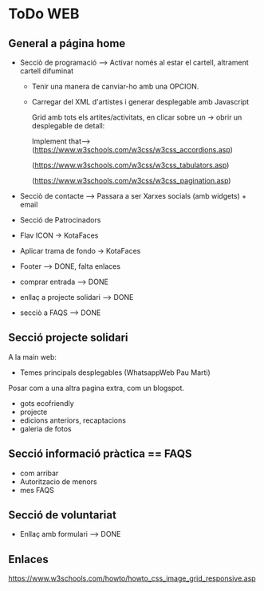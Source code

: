 # ToDo WEB

## General a página home

* Secciò de programació --> Activar només al estar el cartell, altrament cartell difuminat

  * Tenir una manera de canviar-ho amb una OPCION.

  * Carregar del XML d'artistes i generar desplegable amb Javascript 

    Grid amb tots els artites/activitats, en clicar sobre un -> obrir un desplegable de detall:

    Implement that-->(https://www.w3schools.com/w3css/w3css_accordions.asp)

    (https://www.w3schools.com/w3css/w3css_tabulators.asp)

    (https://www.w3schools.com/w3css/w3css_pagination.asp)

* Secciò de contacte --> Passara a ser Xarxes socials (amb widgets) + email

* Secció de Patrocinadors

  

* Flav ICON -> KotaFaces

* Aplicar trama de fondo -> KotaFaces

  

* Footer --> DONE, falta enlaces

* comprar entrada --> DONE

* enllaç a projecte solidari --> DONE

* secciò a FAQS --> DONE

  

## Secció projecte solidari
A la main web:

* Temes principals desplegables (WhatsappWeb Pau Marti)

Posar com a una altra pagina extra, com un blogspot.

* gots ecofriendly
* projecte
* edicions anteriors, recaptacions
* galeria de fotos

## Secció informació pràctica == FAQS

* com arribar
* Autoritzacio de menors
* mes FAQS

## Secció de voluntariat
* Enllaç amb formulari --> DONE



## Enlaces

https://www.w3schools.com/howto/howto_css_image_grid_responsive.asp
